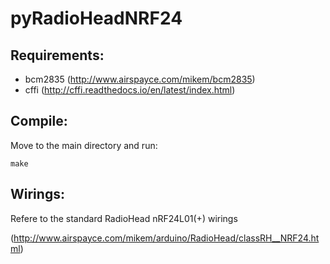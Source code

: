 pyRadioHeadNRF24
===============

Requirements:
---------
- bcm2835 (http://www.airspayce.com/mikem/bcm2835) 
- cffi (http://cffi.readthedocs.io/en/latest/index.html)


Compile:
----------
Move to the main directory and run:

	make

Wirings:
----------
Refere to the standard RadioHead nRF24L01(+) wirings

(http://www.airspayce.com/mikem/arduino/RadioHead/classRH__NRF24.html)

